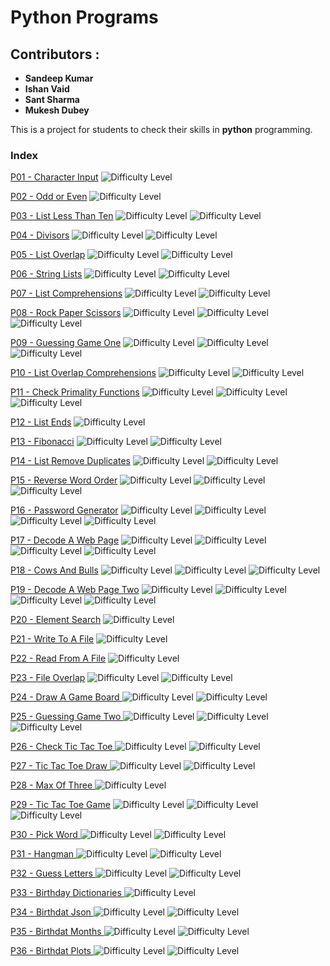 #  Python Programs
## Contributors :
* **Sandeep Kumar**
* **Ishan Vaid**
* **Sant Sharma**
* **Mukesh Dubey**

This is a project for students to check their skills in **python** programming.
### Index

[P01 - Character Input](characterinput.md) ![Difficulty Level](diff.png "Difficulty level" )

[P02 - Odd or Even](oddoreven.md) ![Difficulty Level](diff.png "Difficulty level" )

[P03 - List Less Than Ten](listlessthanten.md) ![Difficulty Level](diff.png "Difficulty level" ) ![Difficulty Level](diff.png "Difficulty level" )

[P04 - Divisors](divisior.md) ![Difficulty Level](diff.png "Difficulty level" ) ![Difficulty Level](diff.png "Difficulty level" )

[P05 - List Overlap](listoverlap.md) ![Difficulty Level](diff.png "Difficulty level" ) ![Difficulty Level](diff.png "Difficulty level" )

[P06 - String Lists](Stringlists.md) ![Difficulty Level](diff.png "Difficulty level" ) ![Difficulty Level](diff.png "Difficulty level" )

[P07 - List Comprehensions](ListComprehensions.md) ![Difficulty Level](diff.png "Difficulty level" ) ![Difficulty Level](diff.png "Difficulty level" )

[P08 - Rock Paper Scissors](rockpaperscissors.md) ![Difficulty Level](diff.png "Difficulty level" ) ![Difficulty Level](diff.png "Difficulty level" ) ![Difficulty Level](diff.png "Difficulty level" )

[P09 - Guessing Game One](guessinggameone.md) ![Difficulty Level](diff.png "Difficulty level" ) ![Difficulty Level](diff.png "Difficulty level" ) ![Difficulty Level](diff.png "Difficulty level" )

[P10 - List Overlap Comprehensions](listoverlapcomprehensions.md) ![Difficulty Level](diff.png "Difficulty level" ) ![Difficulty Level](diff.png "Difficulty level" )

[P11 - Check Primality Functions](checkprimality.md) ![Difficulty Level](diff.png "Difficulty level" ) ![Difficulty Level](diff.png "Difficulty level" ) ![Difficulty Level](diff.png "Difficulty level" )

[P12 - List Ends](listends.md) ![Difficulty Level](diff.png "Difficulty level" )

[P13 - Fibonacci](fibonacci.md) ![Difficulty Level](diff.png "Difficulty level" ) ![Difficulty Level](diff.png "Difficulty level" )

[P14 - List Remove Duplicates](listremoveduplicates.md) ![Difficulty Level](diff.png "Difficulty level" ) ![Difficulty Level](diff.png "Difficulty level" )

[P15 - Reverse Word Order](reversewordorder.md) ![Difficulty Level](diff.png "Difficulty level" ) ![Difficulty Level](diff.png "Difficulty level" ) ![Difficulty Level](diff.png "Difficulty level" )

[P16 - Password Generator](passwordgenerator.md) ![Difficulty Level](diff.png "Difficulty level" ) ![Difficulty Level](diff.png "Difficulty level" ) ![Difficulty Level](diff.png "Difficulty level" ) ![Difficulty Level](diff.png "Difficulty level" )

[P17 - Decode A Web Page](decodewebpage.md) ![Difficulty Level](diff.png "Difficulty level" ) ![Difficulty Level](diff.png "Difficulty level" ) ![Difficulty Level](diff.png "Difficulty level" ) ![Difficulty Level](diff.png "Difficulty level" )

[P18 - Cows And Bulls](cowsandbulls.md) ![Difficulty Level](diff.png "Difficulty level" ) ![Difficulty Level](diff.png "Difficulty level" ) ![Difficulty Level](diff.png "Difficulty level" )

[P19 - Decode A Web Page Two](decodeawebpage2.md) ![Difficulty Level](diff.png "Difficulty level" ) ![Difficulty Level](diff.png "Difficulty level" ) ![Difficulty Level](diff.png "Difficulty level" ) ![Difficulty Level](diff.png "Difficulty level" )

[P20 - Element Search](elementsearch.md) ![Difficulty Level](diff.png "Difficulty level" )

[P21 - Write To A File](writeafile.md) ![Difficulty Level](diff.png "Difficulty level" )

[P22 - Read From A File](readfromfile.md) ![Difficulty Level](diff.png "Difficulty level" )

[P23 - File Overlap](fileoverlap.md) ![Difficulty Level](diff.png "Difficulty level" ) ![Difficulty Level](diff.png "Difficulty level" )

[P24 - Draw A Game Board ](drawagameboard.md) ![Difficulty Level](diff.png "Difficulty level" ) ![Difficulty Level](diff.png "Difficulty level" )

[P25 - Guessing Game Two ](guessinggametwo.md) ![Difficulty Level](diff.png "Difficulty level" ) ![Difficulty Level](diff.png "Difficulty level" ) ![Difficulty Level](diff.png "Difficulty level")

[P26 - Check Tic Tac Toe ](checktictactoe.md) ![Difficulty Level](diff.png "Difficulty level" ) ![Difficulty Level](diff.png "Difficulty level" )

[P27 - Tic Tac Toe Draw ](tictactoedraw.md) ![Difficulty Level](diff.png "Difficulty level" ) ![Difficulty Level](diff.png "Difficulty level" )

[P28 - Max Of Three ](maxofthree.md) ![Difficulty Level](diff.png "Difficulty level" )

[P29 - Tic Tac Toe Game](tictactoegame.md) ![Difficulty Level](diff.png "Difficulty level" ) ![Difficulty Level](diff.png "Difficulty level" ) ![Difficulty Level](diff.png "Difficulty level")

[P30 - Pick Word ](pickword.md) ![Difficulty Level](diff.png "Difficulty level" ) ![Difficulty Level](diff.png "Difficulty level" )

[P31 - Hangman ](hangman.md) ![Difficulty Level](diff.png "Difficulty level" ) ![Difficulty Level](diff.png "Difficulty level" )

[P32 - Guess Letters ](guessletter.md) ![Difficulty Level](diff.png "Difficulty level" ) ![Difficulty Level](diff.png "Difficulty level" )

[P33 - Birthday Dictionaries ](birthdaydictionaries.md) ![Difficulty Level](diff.png "Difficulty level" )

[P34 - Birthdat Json ](birthdayjson.md) ![Difficulty Level](diff.png "Difficulty level" ) ![Difficulty Level](diff.png "Difficulty level" )

[P35 - Birthdat Months ](birthdaymonth.md) ![Difficulty Level](diff.png "Difficulty level" ) ![Difficulty Level](diff.png "Difficulty level" )

[P36 - Birthdat Plots ](birthdayplots.md) ![Difficulty Level](diff.png "Difficulty level" ) ![Difficulty Level](diff.png "Difficulty level" )
